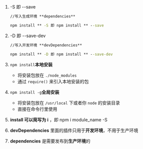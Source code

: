 1. -S 即 --save

   ```cmd
   //写入生成环境 **dependencies**
   
   npm install ** -S 即 npm install ** --save
   ```

2. -D 即 --save-dev

   ```cmd
   //写入开发环境 **devDependencies**
   
   npm install ** -D 即 npm install ** --save-dev
   ```

3. `npm install`**本地安装**
   - 将安装包放在 `./node_modules`
   - 通过 `require()` 来引入本地安装的包
4. `npm install -g`**全局安装**
   
   - 将安装包放在 `/usr/local` 下或者你 `node` 的安装目录
   - 直接在命令行里使用
5.  **install 可以简写为 i** ，即    npm i module_name -S
6. **devDependencies** 里面的插件只用于**开发环境**，不用于生产环境
7. **dependencies** 是需要发布到**生产环境**的


